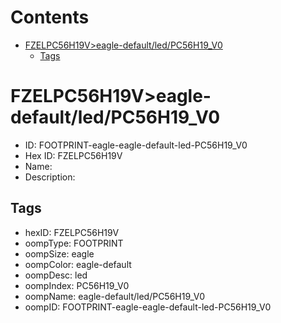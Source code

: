 



Contents
========

* [FZELPC56H19V>eagle-default/led/PC56H19_V0](#fzelpc56h19veagle-defaultledpc56h19_v0)
	* [Tags](#tags)

# FZELPC56H19V>eagle-default/led/PC56H19_V0

- ID: FOOTPRINT-eagle-eagle-default-led-PC56H19_V0
- Hex ID: FZELPC56H19V
- Name: 
- Description: 

## Tags

- hexID: FZELPC56H19V
- oompType: FOOTPRINT
- oompSize: eagle
- oompColor: eagle-default
- oompDesc: led
- oompIndex: PC56H19_V0
- oompName: eagle-default/led/PC56H19_V0
- oompID: FOOTPRINT-eagle-eagle-default-led-PC56H19_V0
